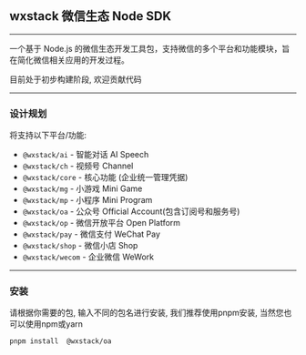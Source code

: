 ## wxstack 微信生态 Node SDK

---

一个基于 Node.js 的微信生态开发工具包，支持微信的多个平台和功能模块，旨在简化微信相关应用的开发过程。


目前处于初步构建阶段, 欢迎贡献代码

---

### 设计规划

将支持以下平台/功能:
- `@wxstack/ai` - 智能对话 AI Speech
- `@wxstack/ch` - 视频号 Channel
- `@wxstack/core` - 核心功能 (企业统一管理凭据)
- `@wxstack/mg` - 小游戏 Mini Game
- `@wxstack/mp` - 小程序 Mini Program
- `@wxstack/oa` - 公众号 Official Account(包含订阅号和服务号)
- `@wxstack/op` - 微信开放平台 Open Platform
- `@wxstack/pay` - 微信支付 WeChat Pay
- `@wxstack/shop` - 微信小店 Shop
- `@wxstack/wecom` - 企业微信 WeWork

--- 

### 安装

请根据你需要的包, 输入不同的包名进行安装, 我们推荐使用pnpm安装, 当然您也可以使用npm或yarn
```bash
pnpm install  @wxstack/oa
```



